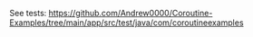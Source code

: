 See tests:
https://github.com/Andrew0000/Coroutine-Examples/tree/main/app/src/test/java/com/coroutineexamples
